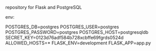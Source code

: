 repository for Flask and PostgreSQL

env:

POSTGRES_DB=postgres
POSTGRES_USER=postgres
POSTGRES_PASSWORD=postgres
POSTGRES_HOST=postgresqldb
SECRET_KEY=0123d76adf584b728xcbffe69fgrds0524d
ALLOWED_HOSTS=\*
FLASK_ENV=development
FLASK_APP=app.py
